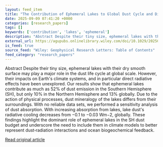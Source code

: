 ```yaml
---
layout: feed_item
title: "The Contribution of Ephemeral Lakes to Global Dust Cycle and Direct Radiative Effect"
date: 2025-09-09 07:41:20 +0000
categories: [research_papers]
tags: []
keywords: ['contribution', 'lakes', 'ephemeral']
description: "Abstract Despite their tiny size, ephemeral lakes with their dry smooth surface may play a major role in the dust life cycle at global scale"
external_url: https://agupubs.onlinelibrary.wiley.com/doi/10.1029/2025GL116689?af=R
is_feed: true
source_feed: "Wiley: Geophysical Research Letters: Table of Contents"
feed_category: "research_papers"
---
```


Abstract Despite their tiny size, ephemeral lakes with their dry smooth surface may play a major role in the dust life cycle at global scale. However, their impacts on Earth's climate systems, and in particular direct radiative effects have been unexplored. Our results show that ephemeral lakes contribute as much as 52% of dust emission in the Southern Hemisphere (SH), but only 10% in the Northern Hemisphere and 13% globally. Due to the action of physical processes, dust mineralogy of the lakes differs from their surroundings. With no reliable data sets, we performed a sensitivity analysis of dust absorption. With increasing absorption from lakes, lake dust's radiative cooling decreases from −0.1 to −0.03 Wm−2, globally. These findings highlight the dominant role of ephemeral lakes in the SH dust budget and underscore the need to include them in climate models to better represent dust‐radiation interactions and ocean biogeochemical feedback.

[Read original article](https://agupubs.onlinelibrary.wiley.com/doi/10.1029/2025GL116689?af=R)
